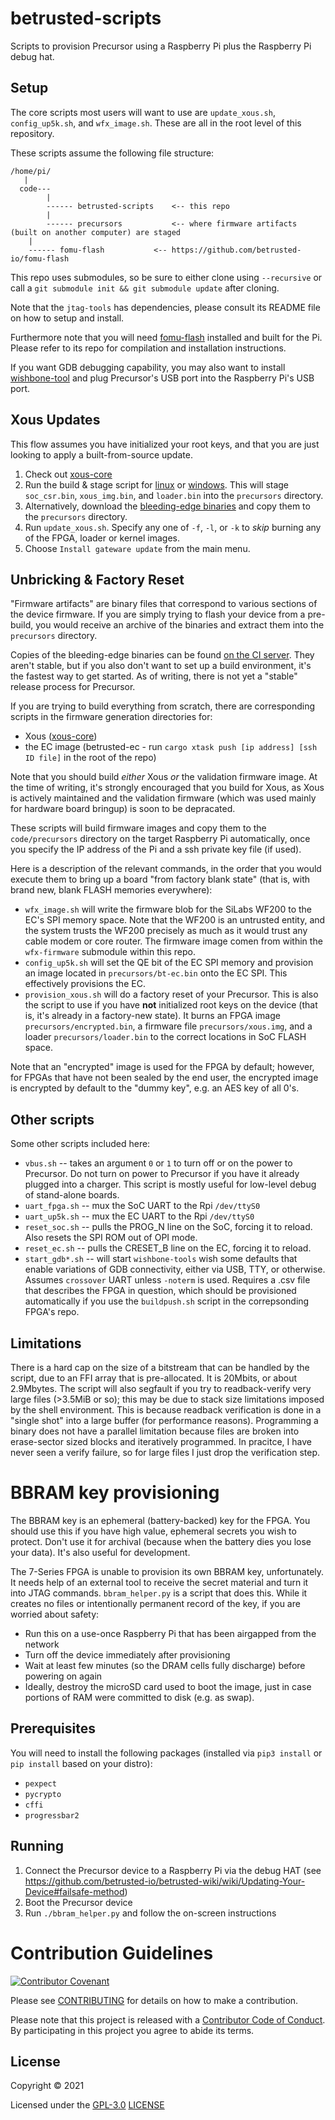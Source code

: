# betrusted-scripts

Scripts to provision Precursor using a Raspberry Pi plus the Raspberry Pi debug hat.

## Setup

The core scripts most users will want to use are `update_xous.sh`, `config_up5k.sh`,
and `wfx_image.sh`. These are all in the root level of this repository.

These scripts assume the following file structure:

```
/home/pi/
   |
  code---
        |
        ------ betrusted-scripts    <-- this repo
        |
        ------ precursors           <-- where firmware artifacts (built on another computer) are staged
	|
	------ fomu-flash           <-- https://github.com/betrusted-io/fomu-flash
```

This repo uses submodules, so be sure to either clone using `--recursive` or call a
`git submodule init && git submodule update` after cloning.

Note that the `jtag-tools` has dependencies, please consult its README file on how to
setup and install.

Furthermore note that you will need [fomu-flash](https://github.com/betrusted-io/fomu-flash) installed
and built for the Pi. Please refer to its repo for compilation and installation instructions.

If you want GDB debugging capability, you may also want to install [wishbone-tool](https://wishbone-utils.readthedocs.io/en/latest/wishbone-tool/) and plug Precursor's USB port into the Raspberry Pi's USB port.

## Xous Updates

This flow assumes you have initialized your root keys, and that you are just looking to apply a built-from-source update.

1. Check out [xous-core](https://github.com/betrusted-io/xous-core)
1. Run the build & stage script for [linux](https://github.com/betrusted-io/xous-core/blob/main/buildpush.sh) or [windows](https://github.com/betrusted-io/xous-core/blob/main/buildpush.bat). This will stage `soc_csr.bin`, `xous_img.bin`, and `loader.bin` into the `precursors` directory.
1. Alternatively, download the [bleeding-edge binaries](https://ci.betrusted.io/latest-ci/) and copy them to the `precursors` directory.
1. Run `update_xous.sh`. Specify any one of `-f`, `-l`, or `-k` to _skip_ burning any of the FPGA, loader or kernel images.
1. Choose `Install gateware update` from the main menu.

## Unbricking & Factory Reset

"Firmware artifacts" are binary files that correspond to various
sections of the device firmware. If you are simply trying to flash
your device from a pre-build, you would receive an archive of the
binaries and extract them into the `precursors` directory.

Copies of the bleeding-edge binaries can be found [on the CI
server](https://ci.betrusted.io/latest-ci/). They aren't stable, but
if you also don't want to set up a build environment, it's the fastest
way to get started. As of writing, there is not yet a "stable" release
process for Precursor.

If you are trying to build everything from scratch, there are corresponding
scripts in the firmware generation directories for:

- Xous ([xous-core](https://github.com/betrusted-io/xous-core/blob/main/buildpush.sh))
- the EC image (betrusted-ec - run `cargo xtask push [ip address] [ssh ID file]` in the root of the repo)

Note that you should build *either* Xous *or* the validation firmware image. At the time of writing, it's strongly
encouraged that you build for Xous, as Xous is actively maintained and the validation firmware (which was used mainly
for hardware board bringup) is soon to be depracated.

These scripts will build firmware images and copy them to the `code/precursors` directory on the target
Raspberry Pi automatically, once you specify the IP address of the Pi and a ssh private key file (if used).

Here is a description of the relevant commands, in the order that you would execute them to bring up a board "from factory blank state" (that is, with brand new, blank FLASH memories everywhere):

- `wfx_image.sh` will write the firmware blob for the SiLabs WF200 to the EC's SPI memory space. Note that the WF200 is an untrusted entity, and the system trusts the WF200 precisely as much as it would trust any cable modem or core router. The firmware image comen from within the `wfx-firmware` submodule within this repo.
- `config_up5k.sh` will set the QE bit of the EC SPI memory and provision an image located in `precursors/bt-ec.bin` onto the EC SPI. This effectively provisions the EC.
- `provision_xous.sh` will do a factory reset of your Precursor. This is also the script to use if you have **not** initialized root keys on the device (that is, it's already in a factory-new state). It burns an FPGA image `precursors/encrypted.bin`, a firmware file `precursors/xous.img`, and a loader `precursors/loader.bin` to the correct locations in SoC FLASH space.

Note that an "encrypted" image is used for the FPGA by default; however,
for FPGAs that have not been sealed by the end user, the encrypted image
is encrypted by default to the "dummy key", e.g. an AES key of all 0's.

## Other scripts

Some other scripts included here:

- `vbus.sh` -- takes an argument `0` or `1` to turn off or on the power to Precursor. Do not turn on power to Precursor if you have it already plugged into a charger. This script is mostly useful for low-level debug of stand-alone boards.
- `uart_fpga.sh` -- mux the SoC UART to the Rpi `/dev/ttyS0`
- `uart_up5k.sh` -- mux the EC UART to the Rpi `/dev/ttyS0`
- `reset_soc.sh` -- pulls the PROG_N line on the SoC, forcing it to reload. Also resets the SPI ROM out of OPI mode.
- `reset_ec.sh` -- pulls the CRESET_B line on the EC, forcing it to reload.
- `start_gdb*.sh` -- will start `wishbone-tools` wish some defaults that enable variations of GDB connectivity, either via USB, TTY, or otherwise. Assumes `crossover` UART unless `-noterm` is used. Requires a .csv file that describes the FPGA in question, which should be provisioned automatically if you use the `buildpush.sh` script in the correpsonding FPGA's repo.

## Limitations
There is a hard cap on the size of a bitstream that can be handled by the script, due
to an FFI array that is pre-allocated. It is 20Mbits, or about 2.9Mbytes. The script will
also segfault if you try to readback-verify very large files (>3.5MiB or so); this may be due
to stack size limitations imposed by the shell environment. This is because readback verification
is done in a "single shot" into a large buffer (for performance reasons). Programming a binary
does not have a parallel limitation because files are broken into erase-sector sized blocks and
iteratively programmed. In pracitce, I have never seen a verify failure, so for large files
I just drop the verification step.

# BBRAM key provisioning

The BBRAM key is an ephemeral (battery-backed) key for the FPGA. You should use this if you have high value,
ephemeral secrets you wish to protect. Don't use it for archival (because when the battery dies you lose
your data). It's also useful for development.

The 7-Series FPGA is unable to provision its own BBRAM key, unfortunately. It needs help of an external tool
to receive the secret material and turn it into JTAG commands. `bbram_helper.py` is a script that does this.
While it creates no files or intentionally permanent record of the key, if you are worried about safety:

- Run this on a use-once Raspberry Pi that has been airgapped from the network
- Turn off the device immediately after provisioning
- Wait at least few minutes (so the DRAM cells fully discharge) before powering on again
- Ideally, destroy the microSD card used to boot the image, just in case portions of RAM were committed to disk (e.g. as swap).

## Prerequisites

You will need to install the following packages  (installed via `pip3 install` or `pip install` based on your distro):

- `pexpect`
- `pycrypto`
- `cffi`
- `progressbar2`

## Running

1. Connect the Precursor device to a Raspberry Pi via the debug HAT (see https://github.com/betrusted-io/betrusted-wiki/wiki/Updating-Your-Device#failsafe-method)
1. Boot the Precursor device
1. Run `./bbram_helper.py` and follow the on-screen instructions

# Contribution Guidelines

[![Contributor Covenant](https://img.shields.io/badge/Contributor%20Covenant-v2.0%20adopted-ff69b4.svg)](CODE_OF_CONDUCT.md)

Please see [CONTRIBUTING](CONTRIBUTING.md) for details on
how to make a contribution.

Please note that this project is released with a
[Contributor Code of Conduct](CODE_OF_CONDUCT.md).
By participating in this project you agree to abide its terms.

## License

Copyright © 2021

Licensed under the [GPL-3.0](https://opensource.org/licenses/GPL-3.0) [LICENSE](LICENSE)
